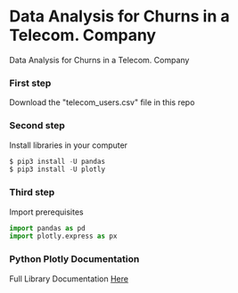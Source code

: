 # Data Analysis for Churns in a Telecom. Company 
Data Analysis for Churns in a Telecom. Company

### First step
Download the "telecom_users.csv" file in this repo 

### Second step
Install libraries in your computer
```python
$ pip3 install -U pandas
$ pip3 install -U plotly
```

### Third step
Import prerequisites
```python
import pandas as pd
import plotly.express as px
```
### Python Plotly Documentation 
Full Library Documentation [Here](https://plotly.com/)
